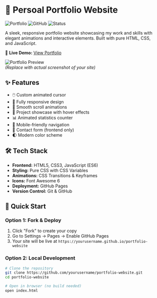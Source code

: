 # 🎨 Persoal Portfolio Website

![Portfolio](https://img.shields.io/badge/Portfolio-Live-blue?style=for-the-badge)
![GitHub](https://img.shields.io/github/languages/top/yourusername/portfolio-website?color=blue&style=for-the-badge)
![Status](https://img.shields.io/website?url=https%3A%2F%2Fyourusername.github.io%2Fportfolio-website&style=for-the-badge)

A sleek, responsive portfolio website showcasing my work and skills with elegant animations and interactive elements. Built with pure HTML, CSS, and JavaScript.

🔗 **Live Demo:** [View Portfolio](https://yourusername.github.io/portfolio-website)

![Portfolio Preview](https://i.imgur.com/placeholder-image.jpg)  
*(Replace with actual screenshot of your site)*

## ✨ Features

- 🖱️ Custom animated cursor
- 📱 Fully responsive design
- 🎨 Smooth scroll animations
- 💼 Project showcase with hover effects
- 📊 Animated statistics counter
- 📱 Mobile-friendly navigation
- 📝 Contact form (frontend only)
- 🌓 Modern color scheme

## 🛠️ Tech Stack

- **Frontend:** HTML5, CSS3, JavaScript (ES6)
- **Styling:** Pure CSS with CSS Variables
- **Animations:** CSS Transitions & Keyframes
- **Icons:** Font Awesome 6
- **Deployment:** GitHub Pages
- **Version Control:** Git & GitHub

## 🚀 Quick Start

### Option 1: Fork & Deploy
1. Click "Fork" to create your copy
2. Go to Settings → Pages → Enable GitHub Pages
3. Your site will be live at `https://yourusername.github.io/portfolio-website`

### Option 2: Local Development
```bash
# Clone the repository
git clone https://github.com/yourusername/portfolio-website.git
cd portfolio-website

# Open in browser (no build needed)
open index.html
